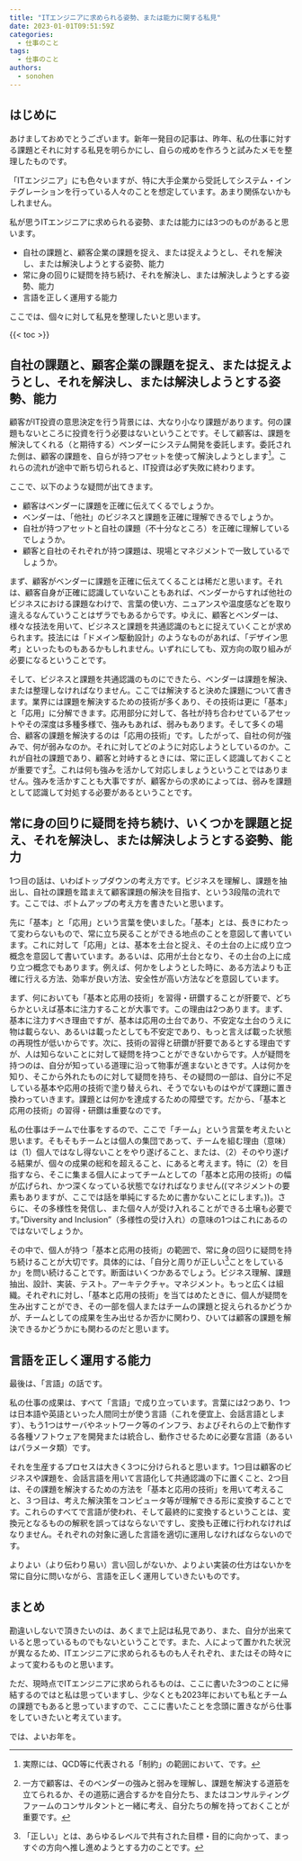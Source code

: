 ```yaml
---
title: "ITエンジニアに求められる姿勢、または能力に関する私見"
date: 2023-01-01T09:51:59Z
categories:
  - 仕事のこと
tags:
  - 仕事のこと
authors:
  - sonohen
---
```


## はじめに

あけましておめでとうございます。新年一発目の記事は、昨年、私の仕事に対する課題とそれに対する私見を明らかにし、自らの戒めを作ろうと試みたメモを整理したものです。

「ITエンジニア」にも色々いますが、特に大手企業から受託してシステム・インテグレーションを行っている人々のことを想定しています。あまり関係ないかもしれません。

私が思うITエンジニアに求められる姿勢、または能力には3つのものがあると思います。

+ 自社の課題と、顧客企業の課題を捉え、または捉えようとし、それを解決し、または解決しようとする姿勢、能力
+ 常に身の回りに疑問を持ち続け、それを解決し、または解決しようとする姿勢、能力
+ 言語を正しく運用する能力

ここでは、個々に対して私見を整理したいと思います。

<!--more-->

{{< toc >}}

## 自社の課題と、顧客企業の課題を捉え、または捉えようとし、それを解決し、または解決しようとする姿勢、能力

顧客がIT投資の意思決定を行う背景には、大なり小なり課題があります。何の課題もないところに投資を行う必要はないということです。そして顧客は、課題を解決してくれる（と期待する）ベンダーにシステム開発を委託します。委託された側は、顧客の課題を、自らが持つアセットを使って解決しようとします[^1]。これらの流れが途中で断ち切られると、IT投資は必ず失敗に終わります。

[^1]: 実際には、QCD等に代表される「制約」の範囲において、です。

ここで、以下のような疑問が出てきます。

- 顧客はベンダーに課題を正確に伝えてくるでしょうか。
- ベンダーは、「他社」のビジネスと課題を正確に理解できるでしょうか。
- 自社が持つアセットと自社の課題（不十分なところ）を正確に理解しているでしょうか。
- 顧客と自社のそれぞれが持つ課題は、現場とマネジメントで一致しているでしょうか。

まず、顧客がベンダーに課題を正確に伝えてくることは稀だと思います。それは、顧客自身が正確に認識していないこともあれば、ベンダーからすれば他社のビジネスにおける課題なわけで、言葉の使い方、ニュアンスや温度感などを取り違えるなんていうことはザラでもあるからです。ゆえに、顧客とベンダーは、様々な技法を用いて、ビジネスと課題を共通認識のもとに捉えていくことが求められます。技法には「ドメイン駆動設計」のようなものがあれば、「デザイン思考」といったものもあるかもしれません。いずれにしても、双方向の取り組みが必要になるということです。

そして、ビジネスと課題を共通認識のものにできたら、ベンダーは課題を解決、または整理しなければなりません。ここでは解決すると決めた課題について書きます。業界には課題を解決するための技術が多くあり、その技術は更に「基本」と「応用」に分解できます。応用部分に対して、各社が持ち合わせているアセットやその深度は多種多様で、強みもあれば、弱みもあります。そして多くの場合、顧客の課題を解決するのは「応用の技術」です。したがって、自社の何が強みで、何が弱みなのか。それに対してどのように対応しようとしているのか。これが自社の課題であり、顧客と対峙するときには、常に正しく認識しておくことが重要です[^2]。これは何も強みを活かして対応しましょうということではありません。強みを活かすことも大事ですが、顧客からの求めによっては、弱みを課題として認識して対処する必要があるということです。

[^2]: 一方で顧客は、そのベンダーの強みと弱みを理解し、課題を解決する道筋を立てられるか、その道筋に適合するかを自分たち、またはコンサルティングファームのコンサルタントと一緒に考え、自分たちの解を持っておくことが重要です。

## 常に身の回りに疑問を持ち続け、いくつかを課題と捉え、それを解決し、または解決しようとする姿勢、能力

1つ目の話は、いわばトップダウンの考え方です。ビジネスを理解し、課題を抽出し、自社の課題を踏まえて顧客課題の解決を目指す、という3段階の流れです。ここでは、ボトムアップの考え方を書きたいと思います。

先に「基本」と「応用」という言葉を使いました。「基本」とは、長きにわたって変わらないもので、常に立ち戻ることができる地点のことを意図して書いています。これに対して「応用」とは、基本を土台と捉え、その土台の上に成り立つ概念を意図して書いています。あるいは、応用が土台となり、その土台の上に成り立つ概念でもあります。例えば、何かをしようとした時に、ある方法よりも正確に行える方法、効率が良い方法、安全性が高い方法などを意図しています。

まず、何においても「基本と応用の技術」を習得・研鑽することが肝要で、どちらかといえば基本に注力することが大事です。この理由は2つあります。まず、基本に注力すべき理由ですが、基本は応用の土台であり、不安定な土台のうえに物は載らない、あるいは載ったとしても不安定であり、もっと言えば載った状態の再現性が低いからです。次に、技術の習得と研鑽が肝要であるとする理由ですが、人は知らないことに対して疑問を持つことができないからです。人が疑問を持つのは、自分が知っている道理に沿って物事が進まないときです。人は何かを知り、そこから外れたものに対して疑問を持ち、その疑問の一部は、自分に不足している基本や応用の技術で塗り替えられ、そうでないものはやがて課題に置き換わっていきます。課題とは何かを達成するための障壁です。だから、「基本と応用の技術」の習得・研鑽は重要なのです。

私の仕事はチームで仕事をするので、ここで「チーム」という言葉を考えたいと思います。そもそもチームとは個人の集団であって、チームを組む理由（意味）は（1）個人ではなし得ないことをやり遂げること、または、（2）そのやり遂げる結果が、個々の成果の総和を超えること、にあると考えます。特に（2）を目指すなら、そこに集まる個人によってチームとしての「基本と応用の技術」の幅が広げられ、かつ深くなっている状態でなければなりません((マネジメントの要素もありますが、ここでは話を単純にするために書かないことにします。))。さらに、その多様性を発信し、また個々人が受け入れることができる土壌も必要です。”Diversity and Inclusion”（多様性の受け入れ）の意味の1つはこれにあるのではないでしょうか。

その中で、個人が持つ「基本と応用の技術」の範囲で、常に身の回りに疑問を持ち続けることが大切です。具体的には、「自分と周りが正しい[^3]ことをしているか」を問い続けることです。断面はいくつかあるでしょう。ビジネス理解、課題抽出、設計、実装、テスト。アーキテクチャ。マネジメント。もっと広くは組織。それぞれに対し、「基本と応用の技術」を当てはめたときに、個人が疑問を生み出すことができ、その一部を個人またはチームの課題と捉えられるかどうかが、チームとしての成果を生み出せるか否かに関わり、ひいては顧客の課題を解決できるかどうかにも関わるのだと思います。

[^3]: 「正しい」とは、あらゆるレベルで共有された目標・目的に向かって、まっすぐの方向へ推し進めようとする力のことです。

## 言語を正しく運用する能力

最後は、「言語」の話です。

私の仕事の成果は、すべて「言語」で成り立っています。言葉には2つあり、1つは日本語や英語といった人間同士が使う言語（これを便宜上、会話言語とします）、もう1つはサーバやネットワーク等のインフラ、およびそれらの上で動作する各種ソフトウェアを開発または統合し、動作させるために必要な言語（あるいはパラメータ類）です。

それを生産するプロセスは大きく3つに分けられると思います。1つ目は顧客のビジネスや課題を、会話言語を用いて言語化して共通認識の下に置くこと、2つ目は、その課題を解決するための方法を「基本と応用の技術」を用いて考えること、３つ目は、考えた解決策をコンピュータ等が理解できる形に変換することです。これらのすべてで言語が使われ、そして最終的に変換するということは、変換元となるものの解釈を誤ってはならないですし、変換も正確に行われなければなりません。それぞれの対象に適した言語を適切に運用しなければならないのです。

よりよい（より伝わり易い）言い回しがないか、よりよい実装の仕方はないかを常に自分に問いながら、言語を正しく運用していきたいものです。

## まとめ

勘違いしないで頂きたいのは、あくまで上記は私見であり、また、自分が出来ていると思っているものでもないということです。また、人によって置かれた状況が異なるため、ITエンジニアに求められるものも人それぞれ、またはその時々によって変わるものと思います。

ただ、現時点でITエンジニアに求められるものは、ここに書いた3つのことに帰結するのではと私は思っていますし、少なくとも2023年においても私とチームの課題でもあると思っていますので、ここに書いたことを念頭に置きながら仕事をしていきたいと考えています。

では、よいお年を。
